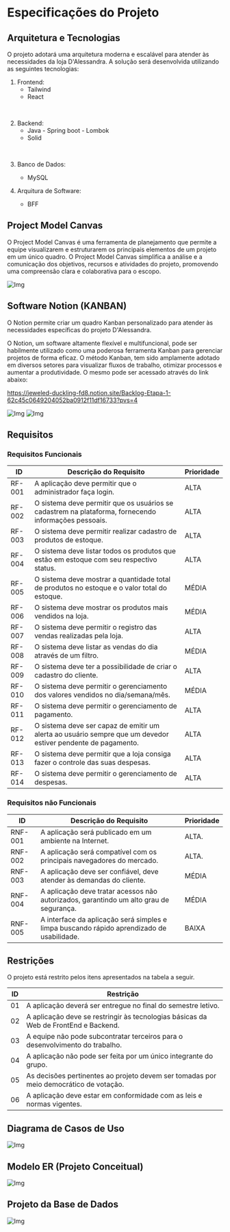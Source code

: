 # Especificações do Projeto

## Arquitetura e Tecnologias

O projeto adotará uma arquitetura moderna e escalável para atender às necessidades da loja D'Alessandra. A solução será desenvolvida utilizando as seguintes tecnologias:

1) Frontend: 
    * Tailwind
    * React

</br>

2) Backend: 
    * Java - Spring boot - Lombok  
    * Solid

</br>

3) Banco de Dados: 
    * MySQL
    
4) Arquitura de Software: 
    * BFF

## Project Model Canvas
O Project Model Canvas é uma ferramenta de planejamento que permite a equipe visualizarem e estruturarem os principais elementos de um projeto em um único quadro. O Project Model Canvas simplifica a análise e a comunicação dos objetivos, recursos e atividades do projeto, promovendo uma compreensão clara e colaborativa para o escopo.

![Img](<img/../img/Model%20Canva.jpg>)


## Software Notion (KANBAN)

O Notion permite criar um quadro Kanban personalizado para atender às necessidades específicas do projeto D'Alessandra.

O Notion, um software altamente flexível e multifuncional, pode ser habilmente utilizado como uma poderosa ferramenta Kanban para gerenciar projetos de forma eficaz. O método Kanban, tem sido amplamente adotado em diversos setores para visualizar fluxos de trabalho, otimizar processos e aumentar a produtividade. O mesmo pode ser acessado através do link abaixo:

https://jeweled-duckling-fd8.notion.site/Backlog-Etapa-1-62c45c0649204052ba0912f11df16733?pvs=4

![Img](<img/../img/Notion.Tela.1.png>)
![Img](<img/../img/Notion.Tela.2.png>)


## Requisitos

### Requisitos Funcionais

|ID      | Descrição do Requisito                                                                                       |Prioridade |
|--------|----------------------------------------------------------------------------------------------------------------|----------|
| RF-001 |A aplicação deve permitir que o administrador faça login.	                                                    |ALTA      |
| RF-002 |O sistema deve permitir que os usuários se cadastrem na plataforma, fornecendo informações pessoais.        	|ALTA      |
| RF-003 |O sistema deve permitir realizar cadastro de produtos de estoque.	                                            |ALTA      |
| RF-004 |O sistema deve listar todos os produtos que estão em estoque com seu respectivo status.	                    |ALTA      |
| RF-005 |O sistema deve mostrar a quantidade total de produtos no estoque e o valor total do estoque.                 	|MÉDIA     |
| RF-006 |O sistema deve mostrar os produtos mais vendidos na loja.	                                                    |MÉDIA     |
| RF-007 |O sistema deve permitir o registro das vendas realizadas pela loja.	                                        |ALTA      |
| RF-008 |O sistema deve listar as vendas do dia através de um filtro.	                                                |MÉDIA     |
| RF-009 |O sistema deve ter a possibilidade de criar o cadastro do cliente.                                        	|ALTA      |
| RF-010 |O sistema deve permitir o gerenciamento dos valores vendidos no dia/semana/mês.	                            |MÉDIA     |
| RF-011 |O sistema deve permitir o gerenciamento de pagamento.	                                                        |ALTA      |
| RF-012 |O sistema deve ser capaz de emitir um alerta ao usuário sempre que um devedor estiver pendente de pagamento.	|ALTA      |
| RF-013 |O sistema deve permitir que a loja consiga fazer o controle das suas despesas.                               	|ALTA      |
| RF-014 |O sistema deve permitir o gerenciamento de despesas.                                                          |ALTA      |

### Requisitos não Funcionais

|ID      | Descrição do Requisito  |Prioridade |
|--------|-------------------------|----|
|RNF-001 |A aplicação será publicado em um ambiente na Internet.                                    | ALTA.   | 
|RNF-002 |A aplicação será compatível com os principais navegadores do mercado.                     | ALTA.   | 
|RNF-003 |A aplicação deve ser confiável, deve atender às demandas do cliente.                      | MÉDIA   | 
|RNF-004 |A aplicação deve tratar acessos não autorizados, garantindo um alto grau de segurança.    | MÉDIA   | 
|RNF-005 |A interface da aplicação será simples e limpa buscando rápido aprendizado de usabilidade. | BAIXA   | 


## Restrições

O projeto está restrito pelos itens apresentados na tabela a seguir.

|ID| Restrição                                             |
|--|-------------------------------------------------------|
|01| A aplicação deverá ser entregue no final do semestre letivo.                               |
|02| A aplicação deve se restringir às tecnologias básicas da Web de FrontEnd e Backend.        |
|03| A equipe não pode subcontratar terceiros para o desenvolvimento do trabalho.               |
|04| A aplicação não pode ser feita por um único integrante do grupo.                           |
|05| As decisões pertinentes ao projeto devem ser tomadas por meio democrático de votação.      |
|06| A aplicação deve estar em conformidade com as leis e normas vigentes.                      |

## Diagrama de Casos de Uso

![Img](img/Modelo%20UML.png)

## Modelo ER (Projeto Conceitual)

![Img](<img/../img/Modelo%20Entidade%20Relacionamento.png>)

## Projeto da Base de Dados

![Img](img/Modelo%20Relacional.png)

